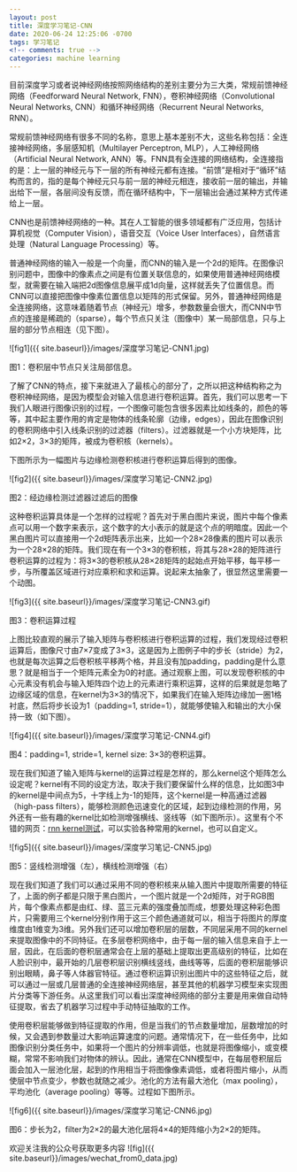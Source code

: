 ```yaml
---
layout: post
title: 深度学习笔记-CNN
date: 2020-06-24 12:25:06 -0700
tags: 学习笔记
<!-- comments: true -->
categories: machine learning
---
```


目前深度学习或者说神经网络按照网络结构的差别主要分为三大类，常规前馈神经网络（Feedforward Neural Network, FNN），卷积神经网络（Convolutional Neural Networks, CNN）和循环神经网络（Recurrent Neural Networks, RNN）。

常规前馈神经网络有很多不同的名称，意思上基本差别不大，这些名称包括：全连接神经网络，多层感知机（Multilayer Perceptron, MLP），人工神经网络（Artificial Neural Network, ANN）等。FNN具有全连接的网络结构，全连接指的是：上一层的神经元与下一层的所有神经元都有连接。“前馈”是相对于“循环”结构而言的，指的是每个神经元只与前一层的神经元相连，接收前一层的输出，并输出给下一层，各层间没有反馈，而在循环结构中，下一层输出会通过某种方式传递给上一层。

CNN也是前馈神经网络的一种。其在人工智能的很多领域都有广泛应用，包括计算机视觉（Computer Vision），语音交互（Voice User Interfaces），自然语言处理（Natural Language Processing）等。

普通神经网络的输入一般是一个向量，而CNN的输入是一个2d的矩阵。在图像识别问题中，图像中的像素点之间是有位置关联信息的，如果使用普通神经网络模型，就需要在输入端把2d图像信息展平成1d向量，这样就丢失了位置信息。而CNN可以直接把图像中像素位置信息以矩阵的形式保留。另外，普通神经网络是全连接网络，这意味着随着节点（神经元）增多，参数数量会很大，而CNN中节点的连接是稀疏的（sparse），每个节点只关注（图像中）某一局部信息，只与上层的部分节点相连（见下图）。

![fig1]({{ site.baseurl}}/images/深度学习笔记-CNN1.jpg)

图1：卷积层中节点只关注局部信息。

了解了CNN的特点，接下来就进入了最核心的部分了，之所以把这种结构称之为卷积神经网络，是因为模型会对输入信息进行卷积运算。首先，我们可以思考一下我们人眼进行图像识别的过程，一个图像可能包含很多因素比如线条的，颜色的等等，其中起主要作用的肯定是物体的线条轮廓（边缘，edges），因此在图像识别的卷积网络中引入线条识别的过滤器（filters）。过滤器就是一个小方块矩阵，比如2×2，3×3的矩阵，被成为卷积核（kernels）。

下图所示为一幅图片与边缘检测卷积核进行卷积运算后得到的图像。

![fig2]({{ site.baseurl}}/images/深度学习笔记-CNN2.jpg)

图2：经边缘检测过滤器过滤后的图像

这种卷积运算具体是一个怎样的过程呢？首先对于黑白图片来说，图片中每个像素点可以用一个数字来表示，这个数字的大小表示的就是这个点的明暗度。因此一个黑白图片可以直接用一个2d矩阵表示出来，比如一个28×28像素的图片可以表示为一个28×28的矩阵。我们现在有一个3×3的卷积核，将其与28×28的矩阵进行卷积运算的过程为：将3×3的卷积核从28×28矩阵的起始点开始平移，每平移一步，与所覆盖区域进行对应乘积和求和运算。说起来太抽象了，很显然这里需要一个动图。

![fig3]({{ site.baseurl}}/images/深度学习笔记-CNN3.gif)

图3：卷积运算过程

上图比较直观的展示了输入矩阵与卷积核进行卷积运算的过程，我们发现经过卷积运算后，图像尺寸由7×7变成了3×3，这是因为上图例子中的步长（stride）为2，也就是每次运算之后卷积核平移两个格，并且没有加padding，padding是什么意思？就是相当于一个矩阵元素全为0的衬底。通过观察上图，可以发现卷积核的中心元素没有机会与输入矩阵四个边上的元素进行乘积运算，这样的后果就是忽略了边缘区域的信息，在kernel为3×3的情况下，如果我们在输入矩阵边缘加一圈1格衬底，然后将步长设为1（padding=1, stride=1），就能够使输入和输出的大小保持一致（如下图）。

![fig4]({{ site.baseurl}}/images/深度学习笔记-CNN4.gif)

图4：padding=1, stride=1, kernel size: 3×3的卷积运算。

现在我们知道了输入矩阵与kernel的运算过程是怎样的，那么kernel这个矩阵怎么设定呢？kernel有不同的设定方法，取决于我们要保留什么样的信息，比如图3中的kernel是中间点为5，十字线上为-1的矩阵，这个kernel是一种高通过滤器（high-pass filters），能够检测颜色迅速变化的区域，起到边缘检测的作用，另外还有一些有趣的kernel比如检测增强横线、竖线等（如下图所示）。这里有个不错的网页：[rnn kernel测试](https://setosa.io/ev/image-kernels/)，可以实验各种常用的kernel，也可以自定义。

![fig5]({{ site.baseurl}}/images/深度学习笔记-CNN5.jpg)

图5：竖线检测增强（左），横线检测增强（右）

现在我们知道了我们可以通过采用不同的卷积核来从输入图片中提取所需要的特征了，上面的例子都是只限于黑白图片，一个图片就是一个2d矩阵，对于RGB图片，每个像素点都是由红、绿、蓝三元素的强度叠加而成，想要处理这种彩色图片，只需要用三个kernel分别作用于这三个颜色通道就可以，相当于将图片的厚度维度由1维变为3维。另外我们还可以增加卷积层的层数，不同层采用不同的kernel来提取图像中的不同特征。在多层卷积网络中，由于每一层的输入信息来自于上一层，因此，在后面的卷积层通常会在上层的基础上提取出更高级别的特征，比如在人脸识别中，最开始的几层卷积层识别横线竖线，曲线等等，后面的卷积层能够识别出眼睛，鼻子等人体器官特征。通过卷积运算识别出图片中的这些特征之后，就可以通过一层或几层普通的全连接神经网络层，甚至其他的机器学习模型来实现图片分类等下游任务。从这里我们可以看出深度神经网络的部分主要是用来做自动特征提取，省去了机器学习过程中手动特征抽取的工作。

使用卷积层能够做到特征提取的作用，但是当我们的节点数量增加，层数增加的时候，又会遇到参数量过大影响运算速度的问题。通常情况下，在一些任务中，比如图像识别分类任务中，如果将一个图片的分辨率调低，也就是将图像缩小，或变模糊，常常不影响我们对物体的辨认。因此，通常在CNN模型中，在每层卷积层后面会加入一层池化层，起到的作用相当于将图像像素调低，或者将图片缩小，从而使层中节点变少，参数也就随之减少。池化的方法有最大池化（max pooling），平均池化（average pooling）等等。过程如下图所示。

![fig6]({{ site.baseurl}}/images/深度学习笔记-CNN6.jpg)

图6：步长为2，filter为2×2的最大池化层将4×4的矩阵缩小为2×2的矩阵。

欢迎关注我的公众号获取更多内容
![fig]({{ site.baseurl}}/images/wechat_from0_data.jpg)

